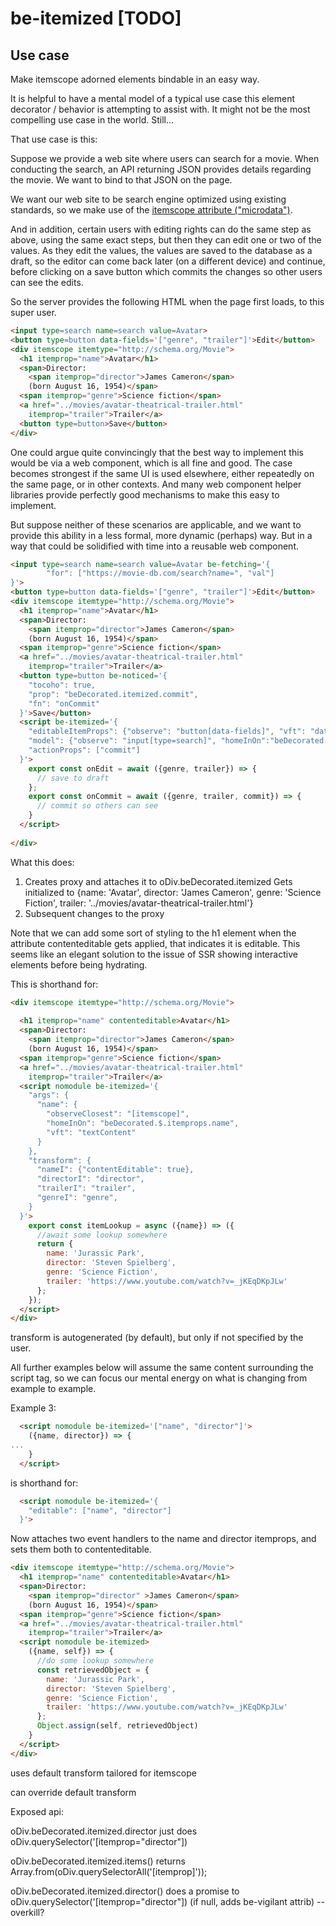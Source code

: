 # be-itemized [TODO]

## Use case

Make itemscope adorned elements bindable in an easy way.

It is helpful to have a mental model of a typical use case this element decorator / behavior is attempting to assist with.  It might not be the most compelling use case in the world.  Still...

That use case is this:

Suppose we provide a web site where users can search for a movie.  When conducting the search, an API returning JSON provides details regarding the movie.  We want to bind to that JSON on the page.

We want our web site to be search engine optimized using existing standards, so we make use of the [itemscope attribute ("microdata")](https://www.semrush.com/blog/what-is-schema-beginner-s-guide-to-structured-data/).

And in addition, certain users with editing rights can do the same step as above, using the same exact steps, but then they can edit one or two of the  values.  As they edit the values, the values are saved to the database as a draft, so the editor can come back later (on a different device) and continue, before clicking on a save button which commits the changes so other users can see the edits.  

So the server provides the following HTML when the page first loads, to this super user.


```html
<input type=search name=search value=Avatar>
<button type=button data-fields='["genre", "trailer"]'>Edit</button>
<div itemscope itemtype="http://schema.org/Movie">
  <h1 itemprop="name">Avatar</h1>
  <span>Director:
    <span itemprop="director">James Cameron</span>
    (born August 16, 1954)</span>
  <span itemprop="genre">Science fiction</span>
  <a href="../movies/avatar-theatrical-trailer.html"
    itemprop="trailer">Trailer</a>
  <button type=button>Save</button>
</div>
``` 

One could argue quite convincingly that the best way to implement this would be via a web component, which is all fine and good.  The case becomes strongest if the same UI is used elsewhere, either repeatedly on the same page, or in other contexts.  And many web component helper libraries provide perfectly good mechanisms to make this easy to implement.

But suppose neither of these scenarios are applicable, and we want to provide this ability in a less formal, more dynamic (perhaps) way.  But in a way that could be solidified with time into a reusable web component.

```html
<input type=search name=search value=Avatar be-fetching='{
        "for": ["https://movie-db.com/search?name=", "val"]
}'>
<button type=button data-fields='["genre", "trailer"]'>Edit</button>
<div itemscope itemtype="http://schema.org/Movie">
  <h1 itemprop="name">Avatar</h1>
  <span>Director:
    <span itemprop="director">James Cameron</span>
    (born August 16, 1954)</span>
  <span itemprop="genre">Science fiction</span>
  <a href="../movies/avatar-theatrical-trailer.html"
    itemprop="trailer">Trailer</a>
  <button type=button be-noticed='{
    "tocoho": true,
    "prop": "beDecorated.itemized.commit",
    "fn": "onCommit"
  }'>Save</button>
  <script be-itemized='{
    "editableItemProps": {"observe": "button[data-fields]", "vft": "dataset.fields", "parseValAs": "object"},
    "model": {"observe": "input[type=search]", "homeInOn":"beDecorated.fetching.value", "vft": ".", "on": "value-changed"},
    "actionProps": ["commit"]
  }'>
    export const onEdit = await ({genre, trailer}) => {
      // save to draft
    };
    export const onCommit = await ({genre, trailer, commit}) => {
      // commit so others can see
    }
  </script>
  
</div>
```

What this does:

1.  Creates proxy and attaches it to oDiv.beDecorated.itemized  Gets initialized to {name: 'Avatar', director: 'James Cameron', genre: 'Science Fiction', trailer: '../movies/avatar-theatrical-trailer.html'}
2.  Subsequent changes to the proxy

Note that we can add some sort of styling to the h1 element when the attribute contenteditable gets applied, that indicates it is editable.  This seems like an elegant solution to the issue of SSR showing interactive elements before being hydrating.


This is shorthand for:

```html
<div itemscope itemtype="http://schema.org/Movie">
  
  <h1 itemprop="name" contenteditable>Avatar</h1>
  <span>Director:
    <span itemprop="director">James Cameron</span>
    (born August 16, 1954)</span>
  <span itemprop="genre">Science fiction</span>
  <a href="../movies/avatar-theatrical-trailer.html"
    itemprop="trailer">Trailer</a>
  <script nomodule be-itemized='{
    "args": {
      "name": {
        "observeClosest": "[itemscope]",
        "homeInOn": "beDecorated.$.itemprops.name",
        "vft": "textContent"
      }
    },
    "transform": {
      "nameI": {"contentEditable": true},
      "directorI": "director",
      "trailerI": "trailer",
      "genreI": "genre",
    }
  }'>
    export const itemLookup = async ({name}) => ({
      //await some lookup somewhere
      return {
        name: 'Jurassic Park',
        director: 'Steven Spielberg',
        genre: 'Science Fiction',
        trailer: 'https://www.youtube.com/watch?v=_jKEqDKpJLw'
      };
    });
  </script>
</div>
```

transform is autogenerated (by default), but only if not specified by the user.  



All further examples below will assume the same content surrounding the script tag, so we can focus our mental energy on what is changing from example to example.


Example 3:

```html
  <script nomodule be-itemized='["name", "director"]'>
    ({name, director}) => {
...
    }
  </script>
```

is shorthand for:

```html
  <script nomodule be-itemized='{
    "editable": ["name", "director"]
  }'>
```

Now attaches two event handlers to the name and director itemprops, and sets them both to contenteditable.

```html
<div itemscope itemtype="http://schema.org/Movie">
  <h1 itemprop="name" contenteditable>Avatar</h1>
  <span>Director:
    <span itemprop="director" >James Cameron</span>
    (born August 16, 1954)</span>
  <span itemprop="genre">Science fiction</span>
  <a href="../movies/avatar-theatrical-trailer.html"
    itemprop="trailer">Trailer</a>
  <script nomodule be-itemized>
    ({name, self}) => {
      //do some lookup somewhere
      const retrievedObject = {
        name: 'Jurassic Park',
        director: 'Steven Spielberg',
        genre: 'Science Fiction',
        trailer: 'https://www.youtube.com/watch?v=_jKEqDKpJLw'
      };
      Object.assign(self, retrievedObject)
    }
  </script>
</div>
```

uses default transform tailored for itemscope

can override default transform

Exposed api:

oDiv.beDecorated.itemized.director just does oDiv.querySelector('[itemprop="director"])

oDiv.beDecorated.itemized.items() returns Array.from(oDiv.querySelectorAll('[itemprop]'));

oDiv.beDecorated.itemized.director() does a promise to oDiv.querySelector('[itemprop="director"]) (if null, adds be-vigilant attrib) --overkill?




